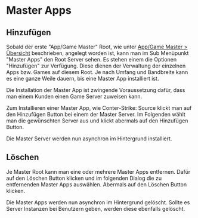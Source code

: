 # Master Apps

## Hinzufügen

Sobald der erste "App/Game Master" Root, wie unter [App/Game Master > Übersicht](/de/admin/app-game-master/uebersicht/) beschrieben, angelegt worden ist, kann man im Sub Menüpunkt "Master Apps" den Root Server sehen.
Es stehen einem die Optionen "Hinzufügen" zur Verfügung. Diese dienen der Verwaltung der einzelnen Apps bzw. Games auf diesem Root. Je nach Umfang und Bandbreite kann es eine ganze Weile dauern, bis eine Master App installiert ist.

Die Installation der Master App ist zwingende Voraussetzung dafür, dass man einem Kunden einen Game Server zuweisen kann.

Zum Installieren einer Master App, wie Conter-Strike: Source klickt man auf den Hinzufügen Button bei einem der Master Server.
Im Folgenden wählt man die gewünschten Server aus und klickt abermals auf den Hinzufügen Button.

Die Master Server werden nun asynchron im Hintergrund installiert.

## Löschen

Je Master Root kann man eine oder mehrere Master Apps entfernen. Dafür auf den Löschen Button klicken und im folgenden Dialog die zu entfernenden Master Apps auswählen.
Abermals auf den Löschen Button klicken.

Die Master Apps werden nun asynchron im Hintergrund gelöscht. Sollte es Server Instanzen bei Benutzern geben, werden diese ebenfalls gelöscht.
